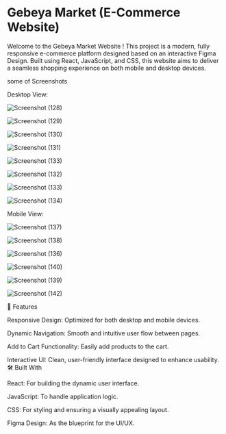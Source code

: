# **Gebeya Market (E-Commerce Website)**











Welcome to the Gebeya Market Website ! This project is a modern, fully responsive e-commerce platform designed based on an interactive Figma Design. Built using React, JavaScript, and CSS, this website aims to deliver a seamless shopping experience on both mobile and desktop devices.
 









some of Screenshots

 Desktop View:









![Screenshot (128)](https://github.com/user-attachments/assets/f19be8c2-906f-4d6b-933c-666ba31b65d9)




![Screenshot (129)](https://github.com/user-attachments/assets/26f03b81-eeaf-4e13-941e-f0f26f48b91a)



![Screenshot (130)](https://github.com/user-attachments/assets/21d0d9e8-ec00-4939-9727-16ab8cc645a6)





![Screenshot (131)](https://github.com/user-attachments/assets/34f23ac7-f77c-4405-b972-534c7aa99e00)




 ![Screenshot (133)](https://github.com/user-attachments/assets/953f54b5-43d7-4a34-a215-e6c37d69ba5c)




 ![Screenshot (132)](https://github.com/user-attachments/assets/3daffec6-8a0b-4769-81db-0da85abf2da3)






  ![Screenshot (133)](https://github.com/user-attachments/assets/47b24b5a-d35f-4d4b-a28f-3337f6749d67)







  ![Screenshot (134)](https://github.com/user-attachments/assets/37b2e7e5-8c63-4cb1-9e35-080ac58c2142)


  







   



    

    
    
    
    
    
    
    
   Mobile View:



   ![Screenshot (137)](https://github.com/user-attachments/assets/447e797e-dcc1-497d-bdcf-4b7534e258a1)


 ![Screenshot (138)](https://github.com/user-attachments/assets/a55f8d9d-b15e-48e2-ba77-5e2ec428410a)



![Screenshot (136)](https://github.com/user-attachments/assets/662fb771-cce0-48b2-839f-9ad628d326ad)



![Screenshot (140)](https://github.com/user-attachments/assets/6484f519-fe57-4b3b-b211-9276cfd244ba)



![Screenshot (139)](https://github.com/user-attachments/assets/0fdf0a8d-828a-44f0-a467-c66a230d3527)




   ![Screenshot (142)](https://github.com/user-attachments/assets/a2988273-441c-456a-be3d-0bc06391393a)










🎨 Features

Responsive Design: Optimized for both desktop and mobile devices.

Dynamic Navigation: Smooth and intuitive user flow between pages.

Add to Cart Functionality: Easily add products to the cart.

Interactive UI: Clean, user-friendly interface designed to enhance usability.
🛠️ Built With

React: For building the dynamic user interface.

JavaScript: To handle application logic.

CSS: For styling and ensuring a visually appealing layout.

Figma Design: As the blueprint for the UI/UX.
